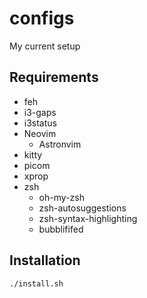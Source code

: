 # configs
My current setup

## Requirements
- feh
- i3-gaps
- i3status
- Neovim
  - Astronvim
- kitty
- picom
- xprop
- zsh
  - oh-my-zsh
  - zsh-autosuggestions
  - zsh-syntax-highlighting
  - bubblififed

## Installation
```bash
./install.sh
```
